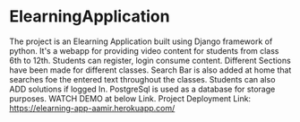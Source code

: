 # ElearningApplication
The project is an Elearning Application built using Django framework of python.
It's a webapp for providing video content for students from class 6th to 12th.
Students can register, login consume content.
Different Sections have been made for different classes.
Search Bar is also added at home that searches foe the entered text throughout the classes.
Students can also ADD solutions if logged In.
PostgreSql is used as a database for storage purposes.
WATCH DEMO at below Link.
Project Deployment Link: https://elearning-app-aamir.herokuapp.com/
